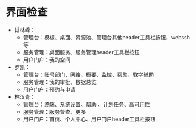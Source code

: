 # 界面检查
* 肖林峰：
	* 管理台：模板、桌面、资源池、管理台其他header工具栏按钮，webssh等
	* 服务管理：桌面服务、服务管理header工具栏按钮
	* 用户门户：我的空间
* 罗凯：
	* 管理台：账号部门、网络、概要、监控、帮助、教学辅助
	* 服务管理：我的审批、数据总览
	* 用户门户：预约与申请
* 林汉青：
	* 管理台：终端、系统设置、帮助 、计划任务、高可用性
	* 服务管理：服务督查、更多
	* 用户门户：首页、个人中心、用户门户header工具栏按钮
